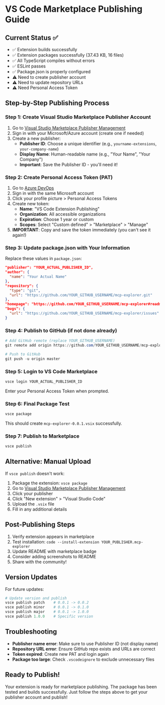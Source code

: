 # VS Code Marketplace Publishing Guide

## Current Status ✅
- ✅ Extension builds successfully
- ✅ Extension packages successfully (37.43 KB, 16 files)
- ✅ All TypeScript compiles without errors
- ✅ ESLint passes
- ✅ Package.json is properly configured
- ⚠️  Need to create publisher account
- ⚠️  Need to update repository URLs
- ⚠️  Need Personal Access Token

## Step-by-Step Publishing Process

### Step 1: Create Visual Studio Marketplace Publisher Account
1. Go to [Visual Studio Marketplace Publisher Management](https://marketplace.visualstudio.com/manage)
2. Sign in with your Microsoft/Azure account (create one if needed)
3. Create a new publisher:
   - **Publisher ID**: Choose a unique identifier (e.g., `yourname-extensions`, `your-company-name`)
   - **Display Name**: Human-readable name (e.g., "Your Name", "Your Company")
   - **Important**: Save the Publisher ID - you'll need it!

### Step 2: Create Personal Access Token (PAT)
1. Go to [Azure DevOps](https://dev.azure.com)
2. Sign in with the same Microsoft account
3. Click your profile picture > Personal Access Tokens
4. Create new token:
   - **Name**: "VS Code Extension Publishing"
   - **Organization**: All accessible organizations
   - **Expiration**: Choose 1 year or custom
   - **Scopes**: Select "Custom defined" > "Marketplace" > "Manage"
5. **IMPORTANT**: Copy and save the token immediately (you can't see it again!)

### Step 3: Update package.json with Your Information
Replace these values in `package.json`:
```json
"publisher": "YOUR_ACTUAL_PUBLISHER_ID",
"author": {
  "name": "Your Actual Name"
},
"repository": {
  "type": "git",
  "url": "https://github.com/YOUR_GITHUB_USERNAME/mcp-explorer.git"
},
"homepage": "https://github.com/YOUR_GITHUB_USERNAME/mcp-explorer#readme",
"bugs": {
  "url": "https://github.com/YOUR_GITHUB_USERNAME/mcp-explorer/issues"
}
```

### Step 4: Publish to GitHub (if not done already)
```powershell
# Add GitHub remote (replace YOUR_GITHUB_USERNAME)
git remote add origin https://github.com/YOUR_GITHUB_USERNAME/mcp-explorer.git

# Push to GitHub
git push -u origin master
```

### Step 5: Login to VS Code Marketplace
```powershell
vsce login YOUR_ACTUAL_PUBLISHER_ID
```
Enter your Personal Access Token when prompted.

### Step 6: Final Package Test
```powershell
vsce package
```
This should create `mcp-explorer-0.0.1.vsix` successfully.

### Step 7: Publish to Marketplace
```powershell
vsce publish
```

## Alternative: Manual Upload
If `vsce publish` doesn't work:
1. Package the extension: `vsce package`
2. Go to [Visual Studio Marketplace Publisher Management](https://marketplace.visualstudio.com/manage)
3. Click your publisher
4. Click "New extension" > "Visual Studio Code"
5. Upload the `.vsix` file
6. Fill in any additional details

## Post-Publishing Steps
1. Verify extension appears in marketplace
2. Test installation: `code --install-extension YOUR_PUBLISHER.mcp-explorer`
3. Update README with marketplace badge
4. Consider adding screenshots to README
5. Share with the community!

## Version Updates
For future updates:
```powershell
# Update version and publish
vsce publish patch    # 0.0.1 -> 0.0.2
vsce publish minor    # 0.0.1 -> 0.1.0  
vsce publish major    # 0.0.1 -> 1.0.0
vsce publish 1.0.0    # Specific version
```

## Troubleshooting
- **Publisher name error**: Make sure to use Publisher ID (not display name)
- **Repository URL error**: Ensure GitHub repo exists and URLs are correct
- **Token expired**: Create new PAT and login again
- **Package too large**: Check `.vscodeignore` to exclude unnecessary files

## Ready to Publish!
Your extension is ready for marketplace publishing. The package has been tested and builds successfully. Just follow the steps above to get your publisher account and publish!
